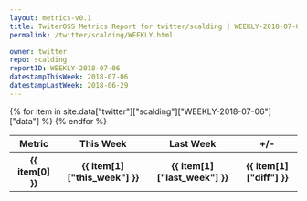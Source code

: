 ```yaml
---
layout: metrics-v0.1
title: TwiterOSS Metrics Report for twitter/scalding | WEEKLY-2018-07-06 | 2018-07-06
permalink: /twitter/scalding/WEEKLY.html

owner: twitter
repo: scalding
reportID: WEEKLY-2018-07-06
datestampThisWeek: 2018-07-06
datestampLastWeek: 2018-06-29
---
```


<table style="width: 100%">
    <tr>
        <th>Metric</th>
        <th>This Week</th>
        <th>Last Week</th>
        <th>+/-</th>
    </tr>
    {% for item in site.data["twitter"]["scalding"]["WEEKLY-2018-07-06"]["data"] %}
    <tr>
        <th>{{ item[0] }}</th>
        <th>{{ item[1]["this_week"] }}</th>
        <th>{{ item[1]["last_week"] }}</th>
        <th>{{ item[1]["diff"] }}</th>
    </tr>
    {% endfor %}
</table>

